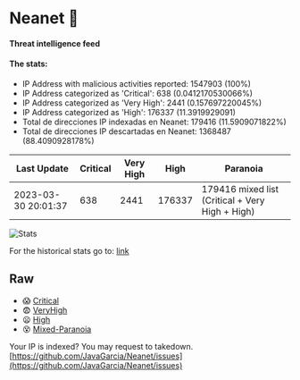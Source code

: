 # Neanet :hocho:
#### Threat intelligence feed
#### The stats:

- IP Address with malicious activities reported: 1547903 (100%)
- IP Address categorized as 'Critical':  638 (0.0412170530066%)
- IP Address categorized as 'Very High':  2441 (0.157697220045%)
- IP Address categorized as 'High':  176337 (11.3919929091)
- Total de direcciones IP indexadas en Neanet:  179416 (11.5909071822%)
- Total de direcciones IP descartadas en Neanet:  1368487 (88.4090928178%)

| Last Update | Critical | Very High | High | Paranoia |
| --- | --- | --- | --- | --- |
| 2023-03-30 20:01:37 | 638 | 2441 | 176337 | 179416 mixed list (Critical + Very High + High)|

![Stats](https://docs.google.com/spreadsheets/d/e/2PACX-1vSnaNMIXVabIpDJjufMlzH7poXnshF3mgd8Is1g9ytUEzVsP5my4Trn8f-xkoLLQ38xpL3HtmUexLo6/pubchart?oid=501124687&format=image)

For the historical stats go to: [link](/stats.csv)
## Raw
- :scream: [Critical](https://raw.githubusercontent.com/JavaGarcia/Neanet/master/blacklists/neanet_critical.txt)
- :fearful: [VeryHigh](https://raw.githubusercontent.com/JavaGarcia/Neanet/master/blacklists/neanet_veryHigh.txtt)
- :frowning: [High](https://raw.githubusercontent.com/JavaGarcia/Neanet/master/blacklists/neanet_high.txt)
- :dizzy_face: [Mixed-Paranoia](https://raw.githubusercontent.com/JavaGarcia/Neanet/master/blacklists/neanet_all.txt)


Your IP is indexed? You may request to takedown. [https://github.com/JavaGarcia/Neanet/issues](https://github.com/JavaGarcia/Neanet/issues)































































































































































































































































































































































































































































































































































































































































































































































































































































































































































































































































































































































































































































































































































































































































































































































































































































































































































































































































































































































































































































































































































































































































































































































































































































































































































































































































































































































































































































































































































































































































































































































































































































































































































































































































































































































































































































































































































































































































































































































































































































































































































































































































































































































































































































































































































































































































































































































































































































































































































































































































































































































































































































































































































































































































































































































































































































































































































































































































































































































































































































































































































































































































































































































































































































































































































































































































































































































































































































































































































































































































































































































































































































































































































































































































































































































































































































































































































































































































































































































































































































































































































































































































































































































































































































































































































































































































































































































































































































































































































































































































































































































































































































































































































































































































































































































































































































































































































































































































































































































































































































































































































































































































































































































































































































